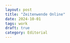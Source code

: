 ```yaml
---
layout: post
title: "Zeitenwende Online"
date: 2024-10-01
tags: work
draft: true
category: Editorial
---
```


